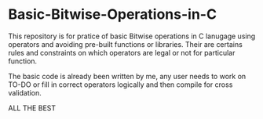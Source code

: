 # Basic-Bitwise-Operations-in-C

This repository is for pratice of basic Bitwise operations in C lanugage using operators and avoiding pre-built functions or libraries. Their are certains rules and constraints on which operators are legal or not for particular function. 

The basic code is already been written by me, any user needs to work on TO-DO or fill in correct operators logically and then compile for cross validation.

ALL THE BEST
